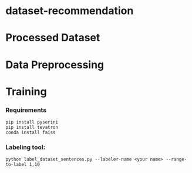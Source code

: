 # dataset-recommendation

# Processed Dataset

# Data Preprocessing

# Training

### Requirements

```
pip install pyserini
pip install tevatron
conda install faiss
```

### Labeling tool:
`python label_dataset_sentences.py --labeler-name <your name> --range-to-label 1,10`

